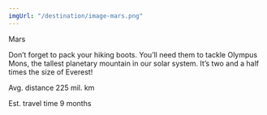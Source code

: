 ```yaml
---
imgUrl: "/destination/image-mars.png"
---
```


Mars

Don’t forget to pack your hiking boots. You’ll need them to tackle Olympus Mons,
the tallest planetary mountain in our solar system. It’s two and a half times
the size of Everest!

Avg. distance
225 mil. km

Est. travel time
9 months

